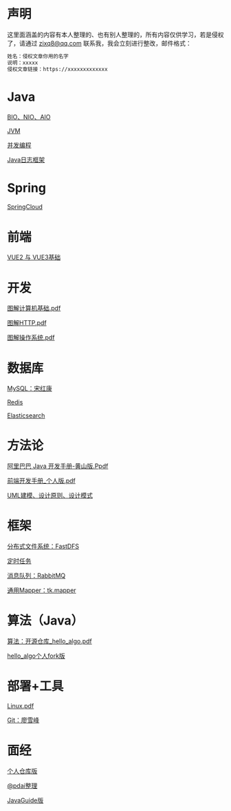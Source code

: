 # 声明
这里面涵盖的内容有本人整理的、也有别人整理的，所有内容仅供学习，若是侵权了，请通过 zixq8@qq.com 联系我，我会立刻进行整改，邮件格式：
```txt
姓名：侵权文章你用的名字
说明：xxxxx
侵权文章链接：https://xxxxxxxxxxxxx
```


# Java
[BIO、NIO、AIO](https://github.com/zixq-stack/Java-Note/blob/master/Java/BIO%E3%80%81NIO%E3%80%81AIO.md)

[JVM](https://github.com/zixq-stack/Java-Note/tree/master/Java/JVM%EF%BC%9AJava%E8%99%9A%E6%8B%9F%E6%9C%BA)

[并发编程](https://github.com/zixq-stack/Java-Note/tree/master/Java/%E5%B9%B6%E5%8F%91%E7%BC%96%E7%A8%8B)

[Java日志框架](https://github.com/zixq-stack/Java-Note/blob/master/Java/Java%20%E6%97%A5%E5%BF%97%E6%A1%86%E6%9E%B6%E6%95%B4%E7%90%86.md)







# Spring

[SpringCloud](https://github.com/zixq-stack/Java-Note/blob/master/Spring/SpringCloud%20%E6%95%B4%E5%90%88.md)








# 前端
[VUE2 与 VUE3基础](https://github.com/zixq-stack/Java-Note/blob/master/%E5%89%8D%E7%AB%AF/Vue%E7%B3%BB%E5%88%97/Vue.md)







# 开发

[图解计算机基础.pdf](https://github.com/zixq-stack/Java-Note/blob/master/%E5%BC%80%E5%8F%91/%E5%9B%BE%E8%A7%A3%E8%AE%A1%E7%AE%97%E6%9C%BA%E5%9F%BA%E7%A1%80.pdf)

[图解HTTP.pdf](https://github.com/zixq-stack/Java-Note/blob/master/%E5%BC%80%E5%8F%91/%E5%9B%BE%E8%A7%A3HTTP.pdf)

[图解操作系统.pdf](https://github.com/zixq-stack/Java-Note/blob/master/%E5%BC%80%E5%8F%91/%E5%9B%BE%E8%A7%A3%E6%93%8D%E4%BD%9C%E7%B3%BB%E7%BB%9F.pdf)





# 数据库

[MySQL：宋红康](https://github.com/zixq-stack/Java-Note/tree/master/%E6%95%B0%E6%8D%AE%E5%BA%93/MySQL)

[Redis](https://github.com/zixq-stack/Java-Note/tree/master/%E6%95%B0%E6%8D%AE%E5%BA%93/Redis)

[Elasticsearch](https://github.com/zixq-stack/Java-Note/tree/master/%E6%95%B0%E6%8D%AE%E5%BA%93/ElasticSearch)








# 方法论
[阿里巴巴 Java 开发手册-黄山版.Ppdf](https://github.com/zixq-stack/Java-Note/blob/master/%E6%96%B9%E6%B3%95%E8%AE%BA/%E9%98%BF%E9%87%8C%E5%B7%B4%E5%B7%B4%20Java%20%E5%BC%80%E5%8F%91%E6%89%8B%E5%86%8C_%E9%BB%84%E5%B1%B1%E7%89%88.pdf)

[前端开发手册_个人版.pdf](https://github.com/zixq-stack/Java-Note/blob/master/%E6%96%B9%E6%B3%95%E8%AE%BA/%E5%89%8D%E7%AB%AF%E5%BC%80%E5%8F%91%E6%89%8B%E5%86%8C_%E4%B8%AA%E4%BA%BA%E7%BC%96%E5%86%99%E7%89%88.pdf)

[UML建模、设计原则、设计模式](https://github.com/zixq-stack/Java-Note/blob/master/%E6%96%B9%E6%B3%95%E8%AE%BA/UML%E3%80%81%E8%AE%BE%E8%AE%A1%E5%8E%9F%E5%88%99%E3%80%81%E8%AE%BE%E8%AE%A1%E6%A8%A1%E5%BC%8F.md)







# 框架
[分布式文件系统：FastDFS](https://github.com/zixq-stack/Java-Note/tree/master/%E6%A1%86%E6%9E%B6/%E5%88%86%E5%B8%83%E5%BC%8F%E6%96%87%E4%BB%B6%E7%B3%BB%E7%BB%9F)

[定时任务](https://github.com/zixq-stack/Java-Note/tree/master/%E6%A1%86%E6%9E%B6/%E5%AE%9A%E6%97%B6%E4%BB%BB%E5%8A%A1)

[消息队列：RabbitMQ](https://github.com/zixq-stack/Java-Note/blob/master/%E6%A1%86%E6%9E%B6/%E6%B6%88%E6%81%AF%E9%98%9F%E5%88%97/RabbitMQ/rabbitMQ.md)

[通用Mapper：tk.mapper](https://github.com/zixq-stack/Java-Note/tree/master/%E6%A1%86%E6%9E%B6/%E9%80%9A%E7%94%A8Mapper)







# 算法（Java）

[算法：开源仓库_hello_algo.pdf](https://github.com/zixq-stack/Java-Note/blob/master/%E7%AE%97%E6%B3%95/hello-algo-1.0.0b4-zh-java.pdf)

[hello_algo个人fork版](https://github.com/zixq-stack/hello-algo)







# 部署+工具



[Linux.pdf](https://github.com/zixq-stack/Java-Note/blob/master/%E9%83%A8%E7%BD%B2%2B%E5%B7%A5%E5%85%B7/Linux/Linux.pdf)

[Git：廖雪峰](https://www.liaoxuefeng.com/wiki/896043488029600)



# 面经

[个人仓库版](https://github.com/zixq-stack/Java-Note/tree/master/%E9%9D%A2%E7%BB%8F)

[@pdai整理](https://www.pdai.tech/md/interview/x-interview.html)

[JavaGuide版](https://javaguide.cn/home.html)









